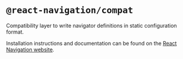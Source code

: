 # `@react-navigation/compat`

Compatibility layer to write navigator definitions in static configuration format.

Installation instructions and documentation can be found on the [React Navigation website](https://reactnavigation.org/docs/compatibility/).
